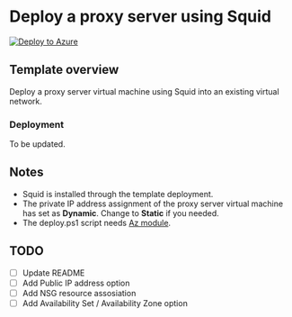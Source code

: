 # Deploy a proxy server using Squid

[![Deploy to Azure](https://aka.ms/deploytoazurebutton)](https://portal.azure.com/#view/Microsoft_Azure_CreateUIDef/CustomDeploymentBlade/uri/https%3A%2F%2Fraw.githubusercontent.com%2Ftksh164%2Fazure-demo-scripts-templates%2Fmaster%2Farm-templates%2Fpreconfigured%2Fsquid-proxy%2Ftemplate.json/uiFormDefinitionUri/https%3A%2F%2Fraw.githubusercontent.com%2Ftksh164%2Fazure-demo-scripts-templates%2Fmaster%2Farm-templates%2Fpreconfigured%2Fsquid-proxy%2Fuiform.json)

## Template overview

Deploy a proxy server virtual machine using Squid into an existing virtual network.

### Deployment

To be updated.

## Notes

- Squid is installed through the template deployment.
- The private IP address assignment of the proxy server virtual machine has set as **Dynamic**. Change to **Static** if you needed.
- The deploy.ps1 script needs [Az module](https://www.powershellgallery.com/packages/Az/).

## TODO

- [ ] Update README
- [ ] Add Public IP address option
- [ ] Add NSG resource assosiation
- [ ] Add Availability Set / Availability Zone option
